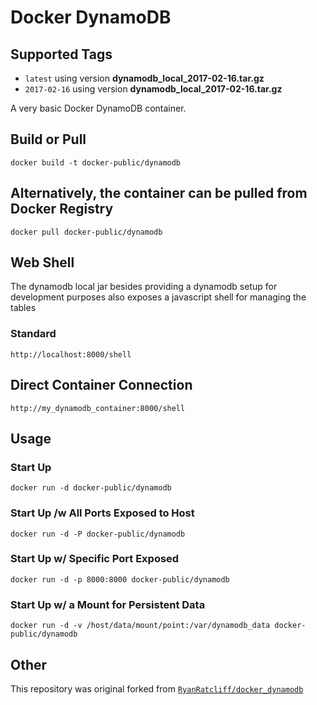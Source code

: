 # Docker DynamoDB

## Supported Tags

* `latest` using version **dynamodb_local_2017-02-16.tar.gz**
* `2017-02-16` using version **dynamodb_local_2017-02-16.tar.gz**

A very basic Docker DynamoDB container.

## Build or Pull

```shell
docker build -t docker-public/dynamodb
```

## Alternatively, the container can be pulled from Docker Registry

```shell
docker pull docker-public/dynamodb
```

## Web Shell

The dynamodb local jar besides providing a dynamodb setup for development
purposes also exposes a javascript shell for managing the tables

### Standard

```shell
http://localhost:8000/shell
```

## Direct Container Connection

```shell
http://my_dynamodb_container:8000/shell
```

## Usage

### Start Up

```shell
docker run -d docker-public/dynamodb
```

### Start Up /w All Ports Exposed to Host

```shell
docker run -d -P docker-public/dynamodb
```

### Start Up w/ Specific Port Exposed

```shell
docker run -d -p 8000:8000 docker-public/dynamodb
```

### Start Up w/ a Mount for Persistent Data

```shell
docker run -d -v /host/data/mount/point:/var/dynamodb_data docker-public/dynamodb
```

## Other

This repository was original forked from [`RyanRatcliff/docker_dynamodb`](https://github.com/RyanRatcliff/docker_dynamodb)
